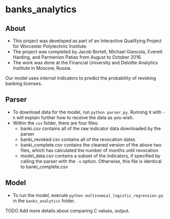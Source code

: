 # banks_analytics

## About
* This project was developed as part of an Interactive Qualifying Project for Worcester Polytechnic Institute.
* The project was completed by Jacob Bortell, Michael Giancola, Everett Harding, and Parmenion Patias from August to October 2016.
* The work was done at the Financial University and Deloitte Analytics Institute in Moscow, Russia.

Our model uses internal indicators to predict the probability of revoking banking licenses.

## Parser
* To download data for the model, run `python parser.py`. Running it with `-h` will explain further how to receive the data as you wish.
* Within the `csv` folder, there are four files:
	* banki.csv contains all of the raw indicator data downloaded by the parser
	* banki_revoked.csv contains all of the revocation dates
	* banki_complete.csv contains the cleaned version of the above two files, which has calculated the number of months until revocation
	* model_data.csv contains a subset of the indicators, if specified by calling the parser with the `-s` option. Otherwise, this file is identical to banki_complete.csv


## Model
* To run the model, execute `python multinomial_logistic_regression.py` in the `banks_analytics` folder.

TODO Add more details about comparing C values, output.
